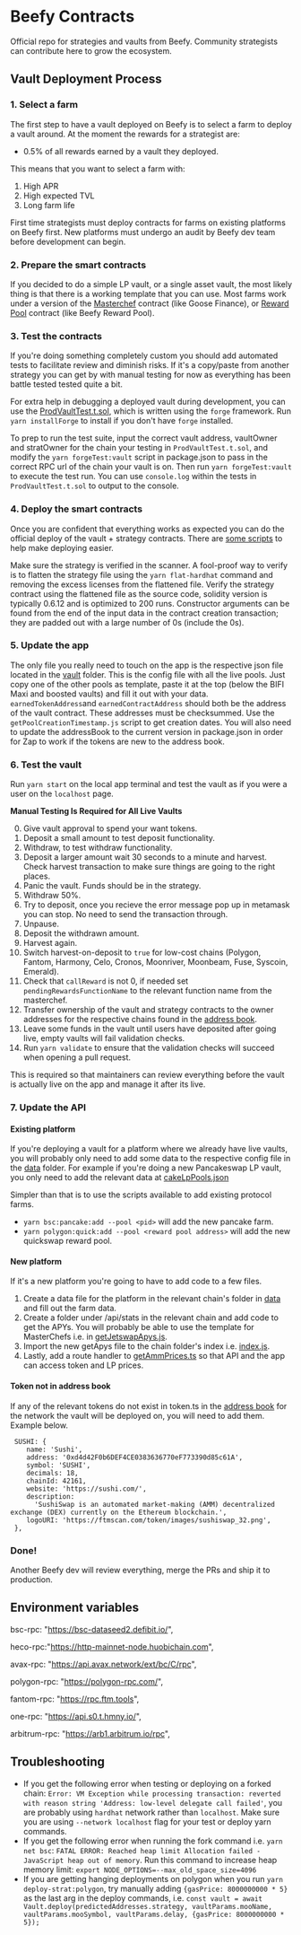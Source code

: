 # Beefy Contracts
Official repo for strategies and vaults from Beefy. Community strategists can contribute here to grow the ecosystem.

## Vault Deployment Process
### 1. Select a farm
The first step to have a vault deployed on Beefy is to select a farm to deploy a vault around. At the moment the rewards for a strategist are:
 - 0.5% of all rewards earned by a vault they deployed.

This means that you want to select a farm with:
1. High APR
2. High expected TVL
3. Long farm life

First time strategists must deploy contracts for farms on existing platforms on Beefy first. New platforms must undergo an audit by Beefy dev team before development can begin.

### 2. Prepare the smart contracts
If you decided to do a simple LP vault, or a single asset vault, the most likely thing is that there is a working template that you can use. Most farms work under a version of the [Masterchef](https://bscscan.com/address/0xe70E9185F5ea7Ba3C5d63705784D8563017f2E57#code) contract (like Goose Finance), or [Reward Pool](https://arbiscan.io/address/0x48f4634c8383af01bf71aefbc125eb582eb3c74d#code) contract (like Beefy Reward Pool).

### 3. Test the contracts
If you're doing something completely custom you should add automated tests to facilitate review and diminish risks. If it's a copy/paste from another strategy you can get by with manual testing for now as everything has been battle tested tested quite a bit.

For extra help in debugging a deployed vault during development, you can use the [ProdVaultTest.t.sol](./forge/test/ProdVaultTest.t.sol), which is written using the `forge` framework. Run `yarn installForge` to install if you don't have `forge` installed.

To prep to run the test suite, input the correct vault address, vaultOwner and stratOwner for the chain your testing in `ProdVaultTest.t.sol`, and modify the `yarn forgeTest:vault` script in package.json to pass in the correct RPC url of the chain your vault is on. Then run `yarn forgeTest:vault` to execute the test run. You can use `console.log` within the tests in `ProdVaultTest.t.sol` to output to the console.

### 4. Deploy the smart contracts
Once you are confident that everything works as expected you can do the official deploy of the vault + strategy contracts. There are [some scripts](https://github.com/beefyfinance/beefy-contracts/blob/master/scripts/) to help make deploying easier. 

Make sure the strategy is verified in the scanner. A fool-proof way to verify is to flatten the strategy file using the `yarn flat-hardhat` command and removing the excess licenses from the flattened file. Verify the strategy contract using the flattened file as the source code, solidity version is typically 0.6.12 and is optimized to 200 runs. Constructor arguments can be found from the end of the input data in the contract creation transaction; they are padded out with a large number of 0s (include the 0s).

### 5.  Update the app
The only file you really need to touch on the app is the respective json file located in the [vault](https://github.com/beefyfinance/beefy-v2/tree/main/src/config/vault) folder. This is the config file with all the live pools.  Just copy one of the other pools as template, paste it at the top (below the BIFI Maxi and boosted vaults) and fill it out with your data. `earnedTokenAddress`and `earnedContractAddress` should both be the address of the vault contract. These addresses must be checksummed. Use the `getPoolCreationTimestamp.js` script to get creation dates. You will also need to update the addressBook to the current version in package.json in order for Zap to work if the tokens are new to the address book. 

### 6. Test the vault

Run `yarn start` on the local app terminal and test the vault as if you were a user on the `localhost` page.

**Manual Testing Is Required for All Live Vaults**

0. Give vault approval to spend your want tokens. 
1. Deposit a small amount to test deposit functionality.
2. Withdraw, to test withdraw functionality.
3. Deposit a larger amount wait 30 seconds to a minute and harvest. Check harvest transaction to make sure things are going to the right places.
4. Panic the vault. Funds should be in the strategy.
5. Withdraw 50%.
6. Try to deposit, once you recieve the error message pop up in metamask you can stop. No need to send the transaction through.
7. Unpause.
8. Deposit the withdrawn amount.
9. Harvest again.
10. Switch harvest-on-deposit to `true` for low-cost chains (Polygon, Fantom, Harmony, Celo, Cronos, Moonriver, Moonbeam, Fuse, Syscoin, Emerald).
11. Check that `callReward` is not 0, if needed set `pendingRewardsFunctionName` to the relevant function name from the masterchef.
12. Transfer ownership of the vault and strategy contracts to the owner addresses for the respective chains found in the [address book](https://github.com/beefyfinance/beefy-api/tree/master/packages/address-book).
13. Leave some funds in the vault until users have deposited after going live, empty vaults will fail validation checks.
14. Run `yarn validate` to ensure that the validation checks will succeed when opening a pull request.

This is required so that maintainers can review everything before the vault is actually live on the app and manage it after its live.

### 7. Update the API
#### Existing platform
If you're deploying a vault for a platform where we already have live vaults, you will probably only need to add some data to the respective config file in the [data](https://github.com/beefyfinance/beefy-api/tree/master/src/data) folder. For example if you're doing a new Pancakeswap LP vault, you only need to add the relevant data at [cakeLpPools.json](https://github.com/beefyfinance/beefy-api/blob/master/src/data/cakeLpPools.json)

Simpler than that is to use the scripts available to add existing protocol farms. 

- `yarn bsc:pancake:add --pool <pid>` will add the new pancake farm. 
- `yarn polygon:quick:add --pool <reward pool address>` will add the new quickswap reward pool.

#### New platform
If it's a new platform you're going to have to add code to a few files.

1. Create a data file for the platform in the relevant chain's folder in [data](https://github.com/beefyfinance/beefy-api/tree/master/src/data) and fill out the farm data.
2. Create a folder under /api/stats in the relevant chain and add code to get the APYs. You will probably be able to use the template for MasterChefs i.e. in [getJetswapApys.js](https://github.com/beefyfinance/beefy-api/blob/master/src/api/stats/fantom/getJetswapApys.js).
3. Import the new getApys file to the chain folder's index i.e. [index.js](https://github.com/beefyfinance/beefy-api/blob/master/src/api/stats/bsc/degens/index.js).
4. Lastly, add a route handler to [getAmmPrices.ts](https://github.com/beefyfinance/beefy-api/blob/master/src/api/stats/getAmmPrices.ts) so that API and the app can access token and LP prices.

#### Token not in address book
If any of the relevant tokens do not exist in token.ts in the [address book](https://github.com/beefyfinance/beefy-api/tree/master/packages/address-book) for the network the vault will be deployed on, you will need to add them. Example below. 
 
```
 SUSHI: {
    name: 'Sushi',
    address: '0xd4d42F0b6DEF4CE0383636770eF773390d85c61A',
    symbol: 'SUSHI',
    decimals: 18,
    chainId: 42161,
    website: 'https://sushi.com/',
    description:
      'SushiSwap is an automated market-making (AMM) decentralized exchange (DEX) currently on the Ethereum blockchain.',
    logoURI: 'https://ftmscan.com/token/images/sushiswap_32.png',
 },
 ```

### Done!
Another Beefy dev will review everything, merge the PRs and ship it to production.

## Environment variables
 bsc-rpc: "https://bsc-dataseed2.defibit.io/",
 
 heco-rpc:"https://http-mainnet-node.huobichain.com",
    
 avax-rpc: "https://api.avax.network/ext/bc/C/rpc",
    
 polygon-rpc: "https://polygon-rpc.com/",
    
 fantom-rpc: "https://rpc.ftm.tools",
 
 one-rpc: "https://api.s0.t.hmny.io/",
    
 arbitrum-rpc: "https://arb1.arbitrum.io/rpc",
 

## Troubleshooting
- If you get the following error when testing or deploying on a forked chain: `Error: VM Exception while processing transaction: reverted with reason string 'Address: low-level delegate call failed'`, you are probably using `hardhat` network rather than `localhost`. Make sure you are using `--network localhost` flag for your test or deploy yarn commands.
- If you get the following error when running the fork command i.e. `yarn net bsc`: `FATAL ERROR: Reached heap limit Allocation failed - JavaScript heap out of memory`. Run this command to increase heap memory limit: `export NODE_OPTIONS=--max_old_space_size=4096`
- If you are getting hanging deployments on polygon when you run `yarn deploy-strat:polygon`, try manually adding `{gasPrice: 8000000000 * 5}` as the last arg in the deploy commands, i.e. `const vault = await Vault.deploy(predictedAddresses.strategy, vaultParams.mooName, vaultParams.mooSymbol, vaultParams.delay, {gasPrice: 8000000000 * 5}); `
